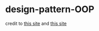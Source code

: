 # design-pattern-OOP
credit to [this site](https://medium.com/must-know-computer-science/basic-design-patterns-in-c-39bd3d477a5c) and [this site](https://en.wikibooks.org/wiki/C%2B%2B_Programming/Code/Design_Patterns#Builder)
